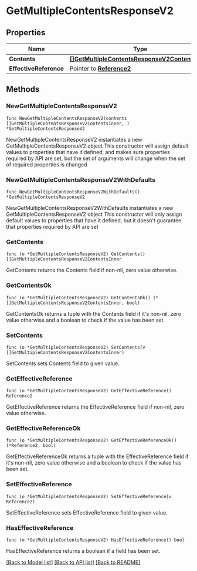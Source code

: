 # GetMultipleContentsResponseV2

## Properties

Name | Type | Description | Notes
------------ | ------------- | ------------- | -------------
**Contents** | [**[]GetMultipleContentsResponseV2ContentsInner**](GetMultipleContentsResponseV2ContentsInner.md) |  | 
**EffectiveReference** | Pointer to [**Reference2**](Reference2.md) |  | [optional] 

## Methods

### NewGetMultipleContentsResponseV2

`func NewGetMultipleContentsResponseV2(contents []GetMultipleContentsResponseV2ContentsInner, ) *GetMultipleContentsResponseV2`

NewGetMultipleContentsResponseV2 instantiates a new GetMultipleContentsResponseV2 object
This constructor will assign default values to properties that have it defined,
and makes sure properties required by API are set, but the set of arguments
will change when the set of required properties is changed

### NewGetMultipleContentsResponseV2WithDefaults

`func NewGetMultipleContentsResponseV2WithDefaults() *GetMultipleContentsResponseV2`

NewGetMultipleContentsResponseV2WithDefaults instantiates a new GetMultipleContentsResponseV2 object
This constructor will only assign default values to properties that have it defined,
but it doesn't guarantee that properties required by API are set

### GetContents

`func (o *GetMultipleContentsResponseV2) GetContents() []GetMultipleContentsResponseV2ContentsInner`

GetContents returns the Contents field if non-nil, zero value otherwise.

### GetContentsOk

`func (o *GetMultipleContentsResponseV2) GetContentsOk() (*[]GetMultipleContentsResponseV2ContentsInner, bool)`

GetContentsOk returns a tuple with the Contents field if it's non-nil, zero value otherwise
and a boolean to check if the value has been set.

### SetContents

`func (o *GetMultipleContentsResponseV2) SetContents(v []GetMultipleContentsResponseV2ContentsInner)`

SetContents sets Contents field to given value.


### GetEffectiveReference

`func (o *GetMultipleContentsResponseV2) GetEffectiveReference() Reference2`

GetEffectiveReference returns the EffectiveReference field if non-nil, zero value otherwise.

### GetEffectiveReferenceOk

`func (o *GetMultipleContentsResponseV2) GetEffectiveReferenceOk() (*Reference2, bool)`

GetEffectiveReferenceOk returns a tuple with the EffectiveReference field if it's non-nil, zero value otherwise
and a boolean to check if the value has been set.

### SetEffectiveReference

`func (o *GetMultipleContentsResponseV2) SetEffectiveReference(v Reference2)`

SetEffectiveReference sets EffectiveReference field to given value.

### HasEffectiveReference

`func (o *GetMultipleContentsResponseV2) HasEffectiveReference() bool`

HasEffectiveReference returns a boolean if a field has been set.


[[Back to Model list]](../README.md#documentation-for-models) [[Back to API list]](../README.md#documentation-for-api-endpoints) [[Back to README]](../README.md)


